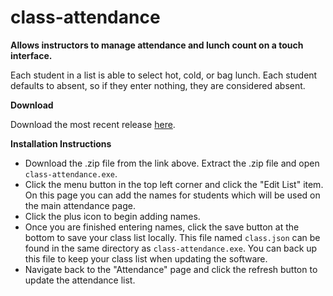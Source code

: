 # class-attendance

**Allows instructors to manage attendance and lunch count on a touch interface.**

Each student in a list is able to select hot, cold, or bag lunch. 
Each student defaults to absent, so if they enter nothing, they are considered absent.

**Download**

Download the most recent release [here](https://github.com/charlocharlie/class-attendance/releases).

**Installation Instructions**

- Download the .zip file from the link above. Extract the .zip file and open `class-attendance.exe`.
- Click the menu button in the top left corner and click the "Edit List" item. 
On this page you can add the names for students which will be used on the main attendance page. 
- Click the plus icon to begin adding names. 
- Once you are finished entering names, click the save button at the bottom to save your class list locally.
This file named `class.json` can be found in the same directory as `class-attendance.exe`. 
You can back up this file to keep your class list when updating the software.
- Navigate back to the "Attendance" page and click the refresh button to update the attendance list.